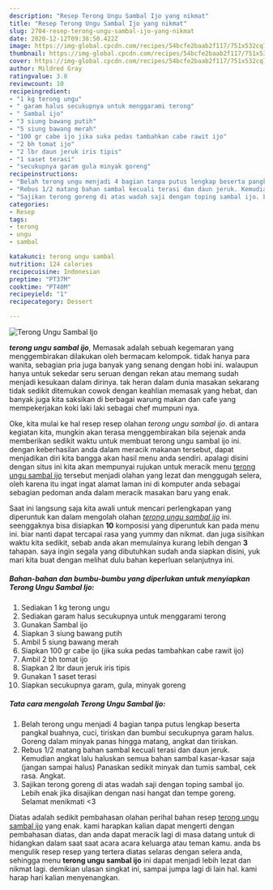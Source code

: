 ```yaml
---
description: "Resep Terong Ungu Sambal Ijo yang nikmat"
title: "Resep Terong Ungu Sambal Ijo yang nikmat"
slug: 2704-resep-terong-ungu-sambal-ijo-yang-nikmat
date: 2020-12-12T09:38:50.422Z
image: https://img-global.cpcdn.com/recipes/54bcfe2baab2f117/751x532cq70/terong-ungu-sambal-ijo-foto-resep-utama.jpg
thumbnail: https://img-global.cpcdn.com/recipes/54bcfe2baab2f117/751x532cq70/terong-ungu-sambal-ijo-foto-resep-utama.jpg
cover: https://img-global.cpcdn.com/recipes/54bcfe2baab2f117/751x532cq70/terong-ungu-sambal-ijo-foto-resep-utama.jpg
author: Mildred Gray
ratingvalue: 3.8
reviewcount: 10
recipeingredient:
- "1 kg terong ungu"
- " garam halus secukupnya untuk menggarami terong"
- " Sambal ijo"
- "3 siung bawang putih"
- "5 siung bawang merah"
- "100 gr cabe ijo jika suka pedas tambahkan cabe rawit ijo"
- "2 bh tomat ijo"
- "2 lbr daun jeruk iris tipis"
- "1 saset terasi"
- "secukupnya garam gula minyak goreng"
recipeinstructions:
- "Belah terong ungu menjadi 4 bagian tanpa putus lengkap beserta pangkal buahnya, cuci, tiriskan dan bumbui secukupnya garam halus. Goreng dalam minyak panas hingga matang, angkat dan tiriskan."
- "Rebus 1/2 matang bahan sambal kecuali terasi dan daun jeruk. Kemudian angkat lalu haluskan semua bahan sambal kasar-kasar saja (jangan sampai halus) Panaskan sedikit minyak dan tumis sambal, cek rasa. Angkat."
- "Sajikan terong goreng di atas wadah saji dengan toping sambal ijo. Lebih enak jika disajikan dengan nasi hangat dan tempe goreng. Selamat menikmati &lt;3"
categories:
- Resep
tags:
- terong
- ungu
- sambal

katakunci: terong ungu sambal 
nutrition: 124 calories
recipecuisine: Indonesian
preptime: "PT37M"
cooktime: "PT40M"
recipeyield: "1"
recipecategory: Dessert

---
```



![Terong Ungu Sambal Ijo](https://img-global.cpcdn.com/recipes/54bcfe2baab2f117/751x532cq70/terong-ungu-sambal-ijo-foto-resep-utama.jpg)

<b><i>terong ungu sambal ijo</i></b>, Memasak adalah sebuah kegemaran yang menggembirakan dilakukan oleh bermacam kelompok. tidak hanya para wanita, sebagian pria juga banyak yang senang dengan hobi ini. walaupun hanya untuk sekedar seru seruan dengan rekan atau memang sudah menjadi kesukaan dalam dirinya. tak heran dalam dunia masakan sekarang tidak sedikit ditemukan cowok dengan keahlian memasak yang hebat, dan banyak juga kita saksikan di berbagai warung makan dan cafe yang mempekerjakan koki laki laki sebagai chef mumpuni nya.

Oke, kita mulai ke hal resep resep olahan <i>terong ungu sambal ijo</i>. di antara kegiatan kita, mungkin akan terasa menggembirakan bila sejenak anda memberikan sedikit waktu untuk membuat terong ungu sambal ijo ini. dengan keberhasilan anda dalam meracik makanan tersebut, dapat menjadikan diri kita bangga akan hasil menu anda sendiri. apalagi disini dengan situs ini kita akan mempunyai rujukan untuk meracik menu <u>terong ungu sambal ijo</u> tersebut menjadi olahan yang lezat dan menggugah selera, oleh karena itu ingat ingat alamat laman ini di komputer anda sebagai sebagian pedoman anda dalam meracik masakan baru yang enak.




Saat ini langsung saja kita awali untuk mencari perlengkapan yang diperuntuk kan dalam mengolah olahan <u><i>terong ungu sambal ijo</i></u> ini. seenggaknya bisa disiapkan <b>10</b> komposisi yang diperuntuk kan pada menu ini. biar nanti dapat tercapai rasa yang yummy dan nikmat. dan juga sisihkan waktu kita sedikit, sebab anda akan memulainya kurang lebih dengan <b>3</b> tahapan. saya ingin segala yang dibutuhkan sudah anda siapkan disini, yuk mari kita buat dengan melihat dulu bahan keperluan selanjutnya ini.

<!--inarticleads1-->

##### Bahan-bahan dan bumbu-bumbu yang diperlukan untuk menyiapkan Terong Ungu Sambal Ijo:

1. Sediakan 1 kg terong ungu
1. Sediakan  garam halus secukupnya untuk menggarami terong
1. Gunakan  Sambal ijo
1. Siapkan 3 siung bawang putih
1. Ambil 5 siung bawang merah
1. Siapkan 100 gr cabe ijo (jika suka pedas tambahkan cabe rawit ijo)
1. Ambil 2 bh tomat ijo
1. Siapkan 2 lbr daun jeruk iris tipis
1. Gunakan 1 saset terasi
1. Siapkan secukupnya garam, gula, minyak goreng




<!--inarticleads2-->

##### Tata cara mengolah Terong Ungu Sambal Ijo:

1. Belah terong ungu menjadi 4 bagian tanpa putus lengkap beserta pangkal buahnya, cuci, tiriskan dan bumbui secukupnya garam halus. Goreng dalam minyak panas hingga matang, angkat dan tiriskan.
1. Rebus 1/2 matang bahan sambal kecuali terasi dan daun jeruk. Kemudian angkat lalu haluskan semua bahan sambal kasar-kasar saja (jangan sampai halus) Panaskan sedikit minyak dan tumis sambal, cek rasa. Angkat.
1. Sajikan terong goreng di atas wadah saji dengan toping sambal ijo. Lebih enak jika disajikan dengan nasi hangat dan tempe goreng. Selamat menikmati &lt;3




Diatas adalah sedikit pembahasan olahan perihal bahan resep <u>terong ungu sambal ijo</u> yang enak. kami harapkan kalian dapat mengerti dengan pembahasan diatas, dan anda dapat meracik lagi di masa datang untuk di hidangkan dalam saat saat acara acara keluarga atau teman kamu. anda bs mengulik resep resep yang tertera diatas selaras dengan selera anda, sehingga menu <b>terong ungu sambal ijo</b> ini dapat menjadi lebih lezat dan nikmat lagi. demikian ulasan singkat ini, sampai jumpa lagi di lain hal. kami harap hari kalian menyenangkan.
